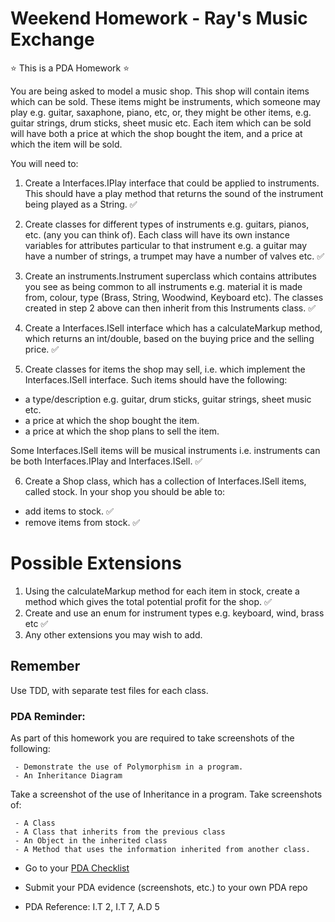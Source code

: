 # Weekend Homework - Ray's Music Exchange

:star: This is a PDA Homework :star:

You are being asked to model a music shop. This shop will contain items which can be sold. These items might be instruments, which someone may play e.g. guitar, saxaphone, piano, etc, or, they might be other items, e.g. guitar strings, drum sticks, sheet music  etc. Each item which can be sold will have both a price at which the shop bought the item, and a price at which the item will be sold.

You will need to:

1. Create a Interfaces.IPlay interface that could be applied to instruments. This should have a play method that returns the sound of the instrument being played as a String. :white_check_mark:

2. Create classes for different types of instruments e.g. guitars, pianos, etc. (any you can think of). Each class will have its own instance variables for attributes particular to that instrument e.g. a guitar may have a number of strings, a trumpet may have a number of valves etc. :white_check_mark:

3. Create an instruments.Instrument superclass which contains attributes you see as being common to all instruments e.g. material it is made from, colour, type (Brass, String, Woodwind, Keyboard etc). The classes created in step 2 above can then inherit from this Instruments class. :white_check_mark:

4. Create a Interfaces.ISell interface which has a calculateMarkup method, which returns an int/double, based on the buying price and the selling price. :white_check_mark:

5. Create classes for items the shop may sell, i.e. which implement the Interfaces.ISell interface. Such items should have the following:
  - a type/description e.g. guitar, drum sticks, guitar strings, sheet music etc.
  - a price at which the shop bought the item.
  - a price at which the shop plans to sell the item.

  Some Interfaces.ISell items will be musical instruments i.e. instruments can be both Interfaces.IPlay and Interfaces.ISell. :white_check_mark:

6. Create a Shop class, which has a collection of Interfaces.ISell items, called stock. In your shop you should be able to:
  -  add items to stock. :white_check_mark:
  -  remove items from stock. :white_check_mark:

# Possible Extensions

1. Using the calculateMarkup method for each item in stock, create a method which gives the total potential profit for the shop. :white_check_mark:
2. Create and use an enum for instrument types e.g. keyboard, wind, brass etc :white_check_mark:
3. Any other extensions you may wish to add.

## Remember
Use TDD, with separate test files for each class.


### PDA Reminder:

As part of this homework you are required to take screenshots of the following:

```
 - Demonstrate the use of Polymorphism in a program.
 - An Inheritance Diagram
```

Take a screenshot of the use of Inheritance in a program. Take screenshots of: 

```
 - A Class
 - A Class that inherits from the previous class
 - An Object in the inherited class
 - A Method that uses the information inherited from another class.
```


- Go to your [PDA Checklist](https://github.com/codeclan/pda/tree/master/Evidence%20Gathering%20Portfolio)

- Submit your PDA evidence (screenshots, etc.) to your own PDA repo

- PDA Reference: I.T 2, I.T 7, A.D 5
